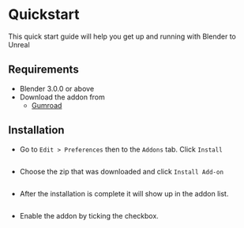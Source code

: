 # Quickstart

This quick start guide will help you get up and running with Blender to Unreal

## Requirements

- Blender 3.0.0 or above
- Download the addon from
    - [Gumroad](https://b3dhub.gumroad.com/l/blender-to-unreal)

## Installation

- Go to `Edit > Preferences` then to the `Addons` tab. Click `Install`

<p><img :src="$withBase('/img/installation.png')" alt='' /></p>

- Choose the zip that was downloaded and click `Install Add-on`
  
<p><img :src="$withBase('/img/installation1.png')" alt='' /></p>

- After the installation is complete it will show up in the addon list.

<p><img :src="$withBase('/img/addon_disable.png')" alt='' /></p>

- Enable the addon by ticking the checkbox.

<p><img :src="$withBase('/img/addon_enable.png')" alt='' /></p>